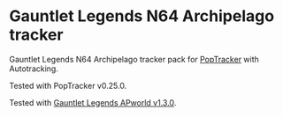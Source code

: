 # Gauntlet Legends N64 Archipelago tracker

Gauntlet Legends N64 Archipelago tracker pack for [PopTracker](https://github.com/black-sliver/PopTracker/) with Autotracking.

Tested with PopTracker v0.25.0.

Tested with [Gauntlet Legends APworld v1.3.0](https://github.com/jamesbrq/GauntletLegendsAP/releases/tag/v1.3.0).